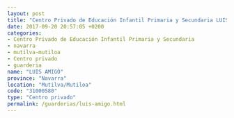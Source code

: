 ```yaml
---
layout: post
title: "Centro Privado de Educación Infantil Primaria y Secundaria LUIS AMIGÓ"
date: 2017-09-20 20:57:05 +0200
categories:
- Centro Privado de Educación Infantil Primaria y Secundaria
- navarra
- mutilva-mutiloa
- Centro privado
- guarderia
name: "LUIS AMIGÓ"
province: "Navarra"
location: "Mutilva/Mutiloa"
code: "31000580"
type: "Centro privado"
permalink: /guarderias/luis-amigo.html
---
```

